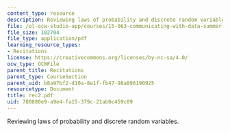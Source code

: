 ```yaml
---
content_type: resource
description: Reviewing laws of probability and discrete random variables.
file: /ol-ocw-studio-app/courses/15-063-communicating-with-data-summer-2003/780880e9a9e4fa15379c21ab0c459c89_rec2.pdf
file_size: 102704
file_type: application/pdf
learning_resource_types:
- Recitations
license: https://creativecommons.org/licenses/by-nc-sa/4.0/
ocw_type: OCWFile
parent_title: Recitations
parent_type: CourseSection
parent_uid: b8a97bf2-d10a-8e1f-fb47-98a896190925
resourcetype: Document
title: rec2.pdf
uid: 780880e9-a9e4-fa15-379c-21ab0c459c89
---
```

Reviewing laws of probability and discrete random variables.